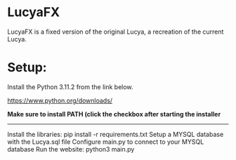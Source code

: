 # LucyaFX
LucyaFX is a fixed version of the original Lucya, a recreation of the current Lucya.

# Setup:

Install the Python 3.11.2 from the link below.

https://www.python.org/downloads/

**Make sure to install PATH (click the checkbox after starting the installer**

-------------------------------------------------------------------------------

Install the libraries: pip install -r requirements.txt
Setup a MYSQL database with the Lucya.sql file
Configure main.py to connect to your MYSQL database
Run the website: python3 main.py
